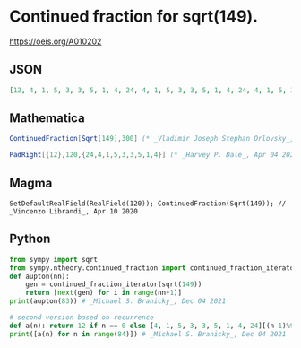# Continued fraction for sqrt\(149\)\.
https://oeis.org/A010202
## JSON
```JSON
[12, 4, 1, 5, 3, 3, 5, 1, 4, 24, 4, 1, 5, 3, 3, 5, 1, 4, 24, 4, 1, 5, 3, 3, 5, 1, 4, 24, 4, 1, 5, 3, 3, 5, 1, 4, 24, 4, 1, 5, 3, 3, 5, 1, 4, 24, 4, 1, 5, 3, 3, 5, 1, 4, 24, 4, 1, 5, 3, 3, 5, 1, 4, 24, 4, 1, 5, 3, 3, 5, 1, 4, 24, 4, 1, 5, 3, 3, 5, 1, 4, 24, 4, 1]
```
## Mathematica
```Mathematica
ContinuedFraction[Sqrt[149],300] (* _Vladimir Joseph Stephan Orlovsky_, Mar 13 2011 *)
```
```Mathematica
PadRight[{12},120,{24,4,1,5,3,3,5,1,4}] (* _Harvey P. Dale_, Apr 04 2020 *)
```
## Magma
```Magma
SetDefaultRealField(RealField(120)); ContinuedFraction(Sqrt(149)); // _Vincenzo Librandi_, Apr 10 2020
```
## Python
```Python
from sympy import sqrt
from sympy.ntheory.continued_fraction import continued_fraction_iterator
def aupton(nn):
    gen = continued_fraction_iterator(sqrt(149))
    return [next(gen) for i in range(nn+1)]
print(aupton(83)) # _Michael S. Branicky_, Dec 04 2021
```
```Python
# second version based on recurrence
def a(n): return 12 if n == 0 else [4, 1, 5, 3, 3, 5, 1, 4, 24][(n-1)%9]
print([a(n) for n in range(84)]) # _Michael S. Branicky_, Dec 04 2021
```
